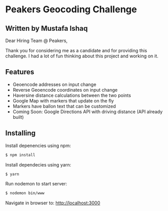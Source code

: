 # Peakers Geocoding Challenge

## Written by Mustafa Ishaq

Dear Hiring Team @ Peakers,

Thank you for considering me as a candidate and for providing this challenge. I had a lot of fun thinking about this project and working on it.

## Features

- Geoencode addresses on input change
- Reverse Geoencode coordinates on input change
- Haversine distance calculations between the two points
- Google Map with markers that update on the fly
- Markers have ballon text that can be customized
- Coming Soon: Google Directions API with driving distance (API already built)

## Installing

Install depenencies using npm:

```bash
$ npm install
```

Install dependecies using yarn:

```bash
$ yarn
```

Run nodemon to start server:

```bash
$ nodemon bin/www
```

Navigate in browser to: [http://localhost:3000](http://localhost:3000)
